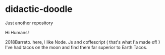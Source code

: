 # didactic-doodle
Just another repository

Hi Humans!

2018Barreto. here, I like Node. Js and coffescript ( that's what I'a made of! )
I've had tacos on the moon and find them far superior to Earth Tacos.
